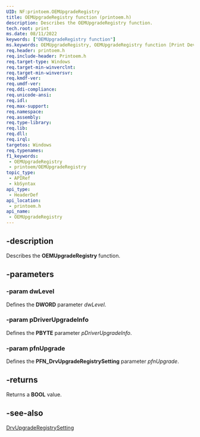 ```yaml
---
UID: NF:printoem.OEMUpgradeRegistry
title: OEMUpgradeRegistry function (printoem.h)
description: Describes the OEMUpgradeRegistry function.
tech.root: print
ms.date: 08/11/2022
keywords: ["OEMUpgradeRegistry function"]
ms.keywords: OEMUpgradeRegistry, OEMUpgradeRegistry function [Print Devices], print.oemupgraderegistry, print_obsoletefunctions_5837e384-9879-4909-8dfa-f3c74486bde0.xml, printoem/OEMUpgradeRegistry
req.header: printoem.h
req.include-header: Printoem.h
req.target-type: Windows
req.target-min-winverclnt: 
req.target-min-winversvr: 
req.kmdf-ver: 
req.umdf-ver: 
req.ddi-compliance: 
req.unicode-ansi: 
req.idl: 
req.max-support: 
req.namespace: 
req.assembly: 
req.type-library: 
req.lib: 
req.dll: 
req.irql: 
targetos: Windows
req.typenames: 
f1_keywords:
 - OEMUpgradeRegistry
 - printoem/OEMUpgradeRegistry
topic_type:
 - APIRef
 - kbSyntax
api_type:
 - HeaderDef
api_location:
 - printoem.h
api_name:
 - OEMUpgradeRegistry
---
```


## -description

Describes the **OEMUpgradeRegistry** function.

## -parameters

### -param dwLevel

Defines the **DWORD** parameter *dwLevel*.

### -param pDriverUpgradeInfo

Defines the **PBYTE** parameter *pDriverUpgradeInfo*.

### -param pfnUpgrade

Defines the **PFN_DrvUpgradeRegistrySetting** parameter *pfnUpgrade*.

## -returns

Returns a **BOOL** value.

## -see-also

[DrvUpgradeRegistrySetting](/windows-hardware/drivers/ddi/printoem/nc-printoem-pfn_drvupgraderegistrysetting)
